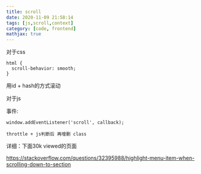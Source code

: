 ```yaml
---
title: scroll
date: 2020-11-09 21:58:14
tags: [js,scroll,context]
category: [code, frontend]
mathjax: true
---
```


对于css

```
html {
  scroll-behavior: smooth;
}
```

用id + hash的方式滚动

对于js

事件:

```
window.addEventListener('scroll', callback);
```

`throttle + js判断后 再增删 class`

详细：下面30k viewed的页面

https://stackoverflow.com/questions/32395988/highlight-menu-item-when-scrolling-down-to-section
